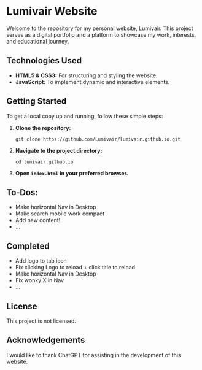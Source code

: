 <h1>Lumivair Website</h1>
<p>Welcome to the repository for my personal website, Lumivair. This project serves as a digital portfolio and a platform to showcase my work, interests, and educational journey.</p>
    
<h2>Technologies Used</h2>
<ul>
<li><strong>HTML5 & CSS3:</strong> For structuring and styling the website.</li>
<li><strong>JavaScript:</strong> To implement dynamic and interactive elements.</li>
</ul>
    
<h2>Getting Started</h2>
<p>To get a local copy up and running, follow these simple steps:</p>
<ol>
<li><strong>Clone the repository:</strong></li>
<pre><code>git clone https://github.com/Lumivair/lumivair.github.io.git</code></pre>
<li><strong>Navigate to the project directory:</strong></li>
<pre><code>cd lumivair.github.io</code></pre>
<li><strong>Open <code>index.html</code> in your preferred browser.</strong></li>
</ol>
    
<h2>To-Dos:</h2>
<ul>
<li>Make horizontal Nav in Desktop</li>
<li>Make search mobile work compact</li>
<li>Add new content!</li>
<li>...</li>
</ul>

<h2>Completed</h2>
<ul>
<li>Add logo to tab icon</li>
<li>Fix clicking Logo to reload + click title to reload</li>
<li>Make horizontal Nav in Desktop</li>
<li>Fix wonky X in Nav</li>
<li>...</li>
</ul>
    
<h2>License</h2>
<p>This project is not licensed.</p>
    
<h2>Acknowledgements</h2>
<p>I would like to thank ChatGPT for assisting in the development of this website.</p>
